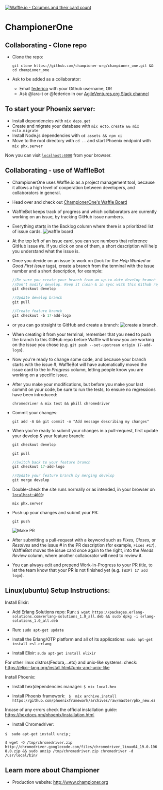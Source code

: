 [![Waffle.io - Columns and their card count](https://badge.waffle.io/championer-org/championer_one.svg?columns=all)](https://waffle.io/championer-org/championer_one)

# ChampionerOne
## Collaborating - Clone repo

  * Clone the repo:

      `git clone https://github.com/championer-org/championer_one.git && cd championer_one`

  * Ask to be added as a collaborator:
    * Email [federico](mailto:federico@championer.org?Subject=I%20want%20to%20collaborate%20on%20ChampionerOne) with your Github username, OR
    * Ask @lara-t or @federico in our [AgileVentures.org Slack channel](https://agileventures.slack.com/messages/phoenix_one)

## To start your Phoenix server:

  * Install dependencies with `mix deps.get`
  * Create and migrate your database with `mix ecto.create && mix ecto.migrate`
  * Install Node.js dependencies with `cd assets && npm ci`
  * Move to the root directory with `cd ..` and start Phoenix endpoint with `mix phx.server`

Now you can visit [`localhost:4000`](http://localhost:4000) from your browser.

## Collaborating - use of WaffleBot

  * ChampionerOne uses Waffle.io as a project management tool, because it allows a high level of cooperation between developers, and collaborators in general.

  * Head over and check out [ChampionerOne's Waffle Board](https://waffle.io/championer-org/championer_one)

  * WaffleBot keeps track of progress and which collaborators are currently working on an issue, by tracking GitHub issue numbers.

  * Everything starts in the Backlog column where there is a prioritized list of issue cards. ![waffle board](https://dl.dropbox.com/s/4f6o3mqkd365huk/waffle-board.png?dl=0)

  * At the top left of an issue card, you can see numbers that reference GitHub issue #s. If you click on one of them, a short description will help you understand what the issue is.

  * Once you decide on an issue to work on (look for the *Help Wanted* or *Good First Issue* tags), create a branch from the terminal with the issue number and a short description, for example:

    ```js
    //Be sure you create your branch from an up-to-date develop branch
    //Don't modify develop. Keep it clean & in sync with this Github repo's develop branch
    git checkout develop

    //Update develop branch
    git pull

    //Create feature branch
    git checkout -b 17-add-logo
    ```

  * or you can go straight to GitHub and create a branch: ![create a   branch.](https://dl.dropbox.com/s/e3q4i7ikcz387xl/create-branch-github.png?dl=0)

  * When creating it from your terminal, remember that you need to push the branch to this GitHub repo before Waffle will know you are working on the issue you chose (e.g. `git push --set-upstream origin 17-add-logo`).

  * Now you're ready to change some code, and because your branch starts with the issue #, WaffleBot will have automatically moved the issue card to the *In Progress* column, letting people know you are working on a specific issue.

  * After you make your modifications, but before you make your last commit on your code, be sure to run the tests, to ensure no regressions have been introduced:

    `chromedriver & mix test && pkill chromedriver`

  * Commit your changes:

    `git add -A && git commit -m "Add message describing my changes"`

  * When you're ready to submit your changes in a pull-request, first update your develop & your feature branch:
      ```js
    git checkout develop

    git pull

    //Switch back to your feature branch
    git checkout 17-add-logo

    //Update your feature branch by merging develop
    git merge develop
    ```

  * Double-check the site runs normally or as intended, in your browser on [`localhost:4000`](http://localhost:4000):

    `mix phx.server`

  * Push up your changes and submit your PR:

    `git push`

    ![Make PR](https://dl.dropbox.com/s/j50pk714r3i872p/Screenshot%202018-06-07%2001.58.45.png)

  * After submitting a pull-request with a keyword such as *Fixes, Closes,* or *Resolves* and the issue # in the PR description (for example, `Fixes #17`), WaffleBot moves the issue card once again to the right, into the *Needs Review* column, where another collaborator will need to review it.

   * You can always edit and prepend Work-In-Progress to your PR title, to let the team know that your PR is not finished yet (e.g. `[WIP] 17 add logo`).

   ## Linux(ubuntu) Setup Instructions:
   Install Elixir:
  * Add Erlang Solutions repo: Run: `$ wget https://packages.erlang-solutions.com/erlang-solutions_1.0_all.deb && sudo dpkg -i erlang-solutions_1.0_all.deb`
  * Run: `sudo apt-get update`


  * Install the Erlang/OTP platform and all of its applications: 
  `sudo apt-get install esl-erlang`
  * Install Elixir: 
  `sudo apt-get install elixir` 

 For other linux distros(Fedora,...etc) and unix-like systems:
 check:
 https://elixir-lang.org/install.html#unix-and-unix-like

 Install Phoenix:
  * Install hex(dependencies manager: `$ mix local.hex`

  * Install Phoenix framework:
  ` $  mix archive.install https://github.com/phoenixframework/archives/raw/master/phx_new.ez`
 
 Incase of any errors check the official installation guide: https://hexdocs.pm/phoenix/installation.html
 
 * Install Chromedriver:

`$  sudo apt-get install unzip` ;

`$ wget -O /tmp/chromedriver.zip http://chromedriver.googlecode.com/files/chromedriver_linux64_19.0.1068.0.zip && sudo unzip /tmp/chromedriver.zip chromedriver -d /usr/local/bin/`

## Learn more about Championer

  * Production website: http://www.championer.org

